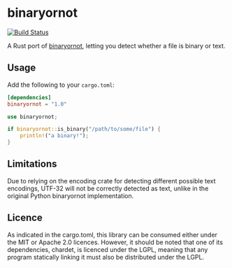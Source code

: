 binaryornot
===========

[![Build Status](https://travis-ci.org/keirlawson/binaryornot.svg?branch=master)](https://travis-ci.org/keirlawson/binaryornot)

A Rust port of [binaryornot](https://github.com/audreyr/binaryornot), 
letting you detect whether a file is binary or text.

## Usage

Add the following to your `cargo.toml`:

```toml
[dependencies]
binaryornot = "1.0"
```

```rust
use binaryornot;

if binaryornot::is_binary("/path/to/some/file") {
    println!("a binary!");
}
```

## Limitations

Due to relying on the encoding crate for detecting different possible 
text encodings, UTF-32 will not be correctly detected as text, unlike 
in the original Python binaryornot implementation.

## Licence
As indicated in the cargo.toml, this library can be consumed either under 
the MIT or Apache 2.0 licences.  However, it should be noted that one of 
its dependencies, chardet, is licenced under the LGPL, meaning that any 
program statically linking it must also be distributed under the LGPL.